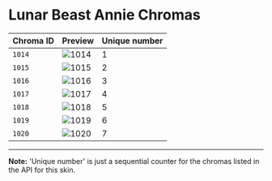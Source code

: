 # Lunar Beast Annie Chromas

| Chroma ID | Preview | Unique number |
|---|---|---|
| `1014` | ![1014](https://raw.communitydragon.org/latest/plugins/rcp-be-lol-game-data/global/default/v1/champion-chroma-images/1/1014.png) | 1 |
| `1015` | ![1015](https://raw.communitydragon.org/latest/plugins/rcp-be-lol-game-data/global/default/v1/champion-chroma-images/1/1015.png) | 2 |
| `1016` | ![1016](https://raw.communitydragon.org/latest/plugins/rcp-be-lol-game-data/global/default/v1/champion-chroma-images/1/1016.png) | 3 |
| `1017` | ![1017](https://raw.communitydragon.org/latest/plugins/rcp-be-lol-game-data/global/default/v1/champion-chroma-images/1/1017.png) | 4 |
| `1018` | ![1018](https://raw.communitydragon.org/latest/plugins/rcp-be-lol-game-data/global/default/v1/champion-chroma-images/1/1018.png) | 5 |
| `1019` | ![1019](https://raw.communitydragon.org/latest/plugins/rcp-be-lol-game-data/global/default/v1/champion-chroma-images/1/1019.png) | 6 |
| `1020` | ![1020](https://raw.communitydragon.org/latest/plugins/rcp-be-lol-game-data/global/default/v1/champion-chroma-images/1/1020.png) | 7 |

---

**Note:** 'Unique number' is just a sequential counter for the chromas listed in the API for this skin.
